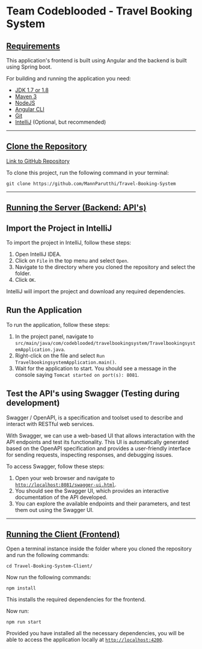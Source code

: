 # Team Codeblooded - Travel Booking System


## <u> Requirements </u>

This application's frontend is built using Angular and the backend is built using Spring boot.

For building and running the application you need:

- [JDK 1.7 or 1.8](http://www.oracle.com/technetwork/java/javase/downloads/jdk8-downloads-2133151.html)
- [Maven 3](https://maven.apache.org)
- [NodeJS](https://nodejs.org/en/download/)
- [Angular CLI](https://cli.angular.io/)
- [Git](https://git-scm.com)
- [IntelliJ](https://www.jetbrains.com/idea) (Optional, but recommended)


<hr/>


## <u> Clone the Repository </u>

[Link to GitHub Repository](https://github.com/MannParutthi/Travel-Booking-System)

To clone this project, run the following command in your terminal:

```
git clone https://github.com/MannParutthi/Travel-Booking-System
```

<hr/>


## <u> Running the Server (Backend: API's) </u> 

## Import the Project in IntelliJ

To import the project in IntelliJ, follow these steps:

1. Open IntelliJ IDEA.
2. Click on `File` in the top menu and select `Open`.
3. Navigate to the directory where you cloned the repository and select the folder.
4. Click `OK`.

IntelliJ will import the project and download any required dependencies.

## Run the Application

To run the application, follow these steps:

1. In the project panel, navigate to `src/main/java/com/codeblooded/travelbookingsystem/TravelbookingsystemApplication.java`.
2. Right-click on the file and select `Run TravelbookingsystemApplication.main()`.
3. Wait for the application to start. You should see a message in the console saying `Tomcat started on port(s): 8081`.


## Test the API's using Swagger (Testing during development)

Swagger / OpenAPI, is a specification and toolset used to describe and interact with RESTful web services.

With Swagger, we can use a web-based UI that allows interactation with the API endpoints and test its functionality. This UI is automatically generated based on the OpenAPI specification and provides a user-friendly interface for sending requests, inspecting responses, and debugging issues.

To access Swagger, follow these steps:

1. Open your web browser and navigate to [`http://localhost:8081/swagger-ui.html`](http://localhost:8081/swagger-ui.html).
2. You should see the Swagger UI, which provides an interactive documentation of the API developed.
3. You can explore the available endpoints and their parameters, and test them out using the Swagger UI.

<hr/>


## <u> Running the Client (Frontend) </u>

Open a terminal instance inside the folder where you cloned the repository and run the following commands:

```
cd Travel-Booking-System-Client/
```
Now run the following commands:
```
npm install
```

This installs the required dependencies for the frontend.

Now run:
```
npm run start
```

Provided you have installed all the necessary dependencies, you will be able to access the application locally at [`http://localhost:4200`](http://localhost:4200).
